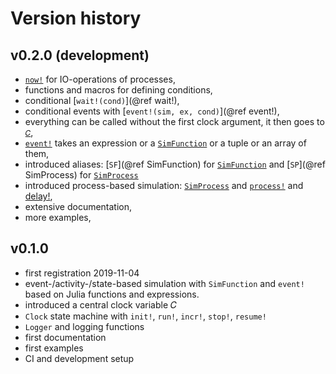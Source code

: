 # Version history

## v0.2.0 (development)
- [`now!`](@ref) for IO-operations of processes,
- functions and macros for defining conditions,
- conditional [`wait!(cond)`](@ref wait!),
- conditional events with [`event!(sim, ex, cond)`](@ref event!),
- everything can be called without the first clock argument, it then goes to [`𝐶`](@ref),
- [`event!`](@ref) takes an expression or a [`SimFunction`](@ref) or a tuple or an array of them,
- introduced aliases: [`SF`](@ref SimFunction) for [`SimFunction`](@ref) and [`SP`](@ref SimProcess) for [`SimProcess`](@ref)
- introduced process-based simulation: [`SimProcess`](@ref) and [`process!`](@ref) and [delay!](@ref),
- extensive documentation,
- more examples,

## v0.1.0

- first registration 2019-11-04
- event-/activity-/state-based simulation with `SimFunction` and `event!` based on Julia functions and expressions.
- introduced a central clock variable 𝐶
- `Clock` state machine with `init!`, `run!`, `incr!`, `stop!`, `resume!`
- `Logger` and logging functions
- first documentation
- first examples
- CI and development setup
